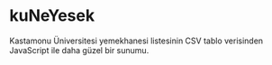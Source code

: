 # kuNeYesek
Kastamonu Üniversitesi yemekhanesi listesinin CSV tablo verisinden JavaScript ile daha güzel bir sunumu.
